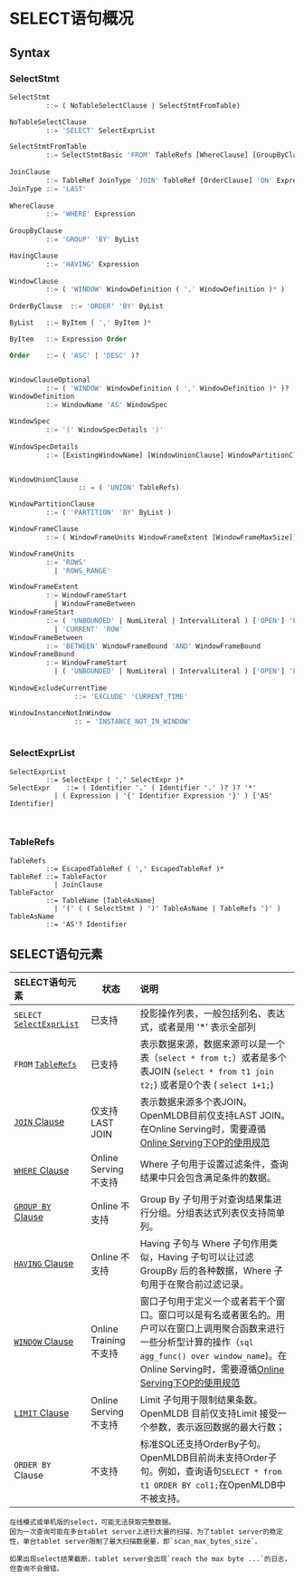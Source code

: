 # SELECT语句概况

## Syntax

### SelectStmt

```sql
SelectStmt
         ::= ( NoTableSelectClause | SelectStmtFromTable) 

NoTableSelectClause
         ::= 'SELECT' SelectExprList      

SelectStmtFromTable
         ::= SelectStmtBasic 'FROM' TableRefs [WhereClause] [GroupByClause] [HavingClause] [WindowClause] [OrderByClause] [LimitClause]
           
JoinClause
         ::= TableRef JoinType 'JOIN' TableRef [OrderClause] 'ON' Expression 
JoinType ::= 'LAST'           
         
WhereClause
         ::= 'WHERE' Expression
         
GroupByClause
         ::= 'GROUP' 'BY' ByList

HavingClause
         ::= 'HAVING' Expression 
         
WindowClause
         ::= ( 'WINDOW' WindowDefinition ( ',' WindowDefinition )* )   
         
OrderByClause  ::= 'ORDER' 'BY' ByList   

ByList   ::= ByItem ( ',' ByItem )*

ByItem   ::= Expression Order

Order    ::= ( 'ASC' | 'DESC' )?


WindowClauseOptional
         ::= ( 'WINDOW' WindowDefinition ( ',' WindowDefinition )* )?
WindowDefinition
         ::= WindowName 'AS' WindowSpec

WindowSpec
         ::= '(' WindowSpecDetails ')'   
         
WindowSpecDetails
         ::= [ExistingWindowName] [WindowUnionClause] WindowPartitionClause WindowFrameClause [WindowExcludeCurrentTime] [WindowInstanceNotInWindow]


WindowUnionClause
				 :: = ( 'UNION' TableRefs)

WindowPartitionClause
         ::= ( 'PARTITION' 'BY' ByList ) 

WindowFrameClause
         ::= ( WindowFrameUnits WindowFrameExtent [WindowFrameMaxSize]) 

WindowFrameUnits
         ::= 'ROWS'
           | 'ROWS_RANGE'         

WindowFrameExtent
         ::= WindowFrameStart
           | WindowFrameBetween
WindowFrameStart
         ::= ( 'UNBOUNDED' | NumLiteral | IntervalLiteral ) ['OPEN'] 'PRECEDING'
           | 'CURRENT' 'ROW'
WindowFrameBetween
         ::= 'BETWEEN' WindowFrameBound 'AND' WindowFrameBound
WindowFrameBound
         ::= WindowFrameStart
           | ( 'UNBOUNDED' | NumLiteral | IntervalLiteral ) ['OPEN'] 'FOLLOWING'  
           
WindowExcludeCurrentTime 
				::= 'EXCLUDE' 'CURRENT_TIME'      

WindowInstanceNotInWindow
				:: = 'INSTANCE_NOT_IN_WINDOW'
				
```

### SelectExprList

```
SelectExprList
         ::= SelectExpr ( ',' SelectExpr )*
SelectExpr    ::= ( Identifier '.' ( Identifier '.' )? )? '*'
           | ( Expression | '{' Identifier Expression '}' ) ['AS' Identifier]
           
           
```

### TableRefs

```
TableRefs
         ::= EscapedTableRef ( ',' EscapedTableRef )*
TableRef ::= TableFactor
           | JoinClause
TableFactor
         ::= TableName [TableAsName]
           | '(' ( ( SelectStmt ) ')' TableAsName | TableRefs ')' )
TableAsName
         ::= 'AS'? Identifier
```

## SELECT语句元素

| SELECT语句元素                                 | 状态                   | 说明                                                         |
| :--------------------------------------------- | ---------------------- | :----------------------------------------------------------- |
| `SELECT` [`SelectExprList`](#selectexprlist)   | 已支持                 | 投影操作列表，一般包括列名、表达式，或者是用 '*' 表示全部列  |
| `FROM` [`TableRefs`](#tablerefs)               | 已支持                 | 表示数据来源，数据来源可以是一个表（`select * from t;`）或者是多个表JOIN (`select * from t1 join t2;`) 或者是0个表 ( `select 1+1;`) |
| [`JOIN` Clause](../dql/JOIN_CLAUSE.md)         | 仅支持LAST JOIN        | 表示数据来源多个表JOIN。OpenMLDB目前仅支持LAST JOIN。在Online Serving时，需要遵循[Online Serving下OP的使用规范](../deployment_manage/ONLINE_SERVING_REQUIREMENTS.md) |
| [`WHERE` Clause](../dql/WHERE_CLAUSE.md)       | Online Serving不支持   | Where 子句用于设置过滤条件，查询结果中只会包含满足条件的数据。 |
| [`GROUP BY` Clause](../dql/GROUP_BY_CLAUSE.md) | Online 不支持          | Group By 子句用于对查询结果集进行分组。分组表达式列表仅支持简单列。 |
| [`HAVING` Clause](../dql/HAVING_CLAUSE.md)     | Online 不支持          | Having 子句与 Where 子句作用类似，Having 子句可以让过滤 GroupBy 后的各种数据，Where 子句用于在聚合前过滤记录。 |
| [`WINDOW` Clause](../dql/WINDOW_CLAUSE.md)     | Online Training 不支持 | 窗口子句用于定义一个或者若干个窗口。窗口可以是有名或者匿名的。用户可以在窗口上调用聚合函数来进行一些分析型计算的操作（```sql agg_func() over window_name```)。在Online Serving时，需要遵循[Online Serving下OP的使用规范](../deployment_manage/ONLINE_SERVING_REQUIREMENTS.md) |
| [`LIMIT` Clause](../dql/LIMIT_CLAUSE.md)       | Online Serving不支持   | Limit 子句用于限制结果条数。OpenMLDB 目前仅支持Limit 接受一个参数，表示返回数据的最大行数； |
| `ORDER BY` Clause                              | 不支持                 | 标准SQL还支持OrderBy子句。OpenMLDB目前尚未支持Order子句。例如，查询语句`SELECT * from t1 ORDER BY col1;`在OpenMLDB中不被支持。 |

```{warning}
在线模式或单机版的select，可能无法获取完整数据。
因为一次查询可能在多台tablet server上进行大量的扫描，为了tablet server的稳定性，单台tablet server限制了最大扫描数据量，即`scan_max_bytes_size`。

如果出现select结果截断，tablet server会出现`reach the max byte ...`的日志，但查询不会报错。
```
